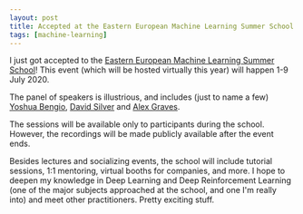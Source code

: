 ```yaml
---
layout: post
title: Accepted at the Eastern European Machine Learning Summer School!
tags: [machine-learning]
---
```


I just got accepted to the [Eastern European Machine Learning Summer School](https://www.eeml.eu/)! This event (which will be hosted virtually this year) will happen 1-9 July 2020. 

The panel of speakers is illustrious, and includes (just to name a few) [Yoshua Bengio](https://yoshuabengio.org/), [David Silver](https://www.davidsilver.uk/) and [Alex Graves](https://scholar.google.co.uk/citations?user=DaFHynwAAAAJ&hl=en).

The sessions will be available only to participants during the school. However, the recordings will be made publicly available after the event ends. 

Besides lectures and socializing events, the school will include tutorial sessions, 1:1 mentoring, virtual booths for companies, and more. I hope to deepen my knowledge in Deep Learning and Deep Reinforcement Learning (one of the major subjects approached at the school, and one I'm really into) and meet other practitioners. Pretty exciting stuff.
